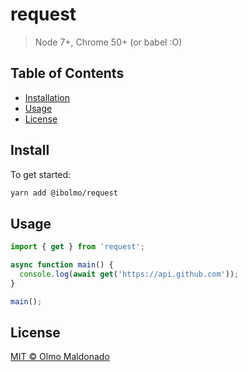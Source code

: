 # request

> Node 7+, Chrome 50+  (or babel :O)

## Table of Contents

- [Installation](#installation)
- [Usage](#usage)
- [License](#license)

## Install

To get started:

```sh
yarn add @ibolmo/request
```

## Usage

```js
import { get } from 'request';

async function main() {
  console.log(await get('https://api.github.com'));
}

main();
```

## License

[MIT © Olmo Maldonado](../LICENSE)
